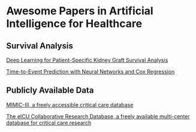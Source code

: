 # Awesome Papers in Artificial Intelligence for Healthcare


## Survival Analysis

[Deep Learning for Patient-Specific Kidney Graft Survival Analysis](https://arxiv.org/pdf/1705.10245.pdf)

[Time-to-Event Prediction with Neural Networks and Cox Regression](https://arxiv.org/pdf/1907.00825.pdf)


## Publicly Available Data

[MIMIC-III, a freely accessible critical care database](https://www.ncbi.nlm.nih.gov/pmc/articles/PMC4878278/pdf/sdata201635.pdf)

[The eICU Collaborative Research Database, a freely available multi-center database for critical care research](https://www.nature.com/articles/sdata2018178.pdf)
